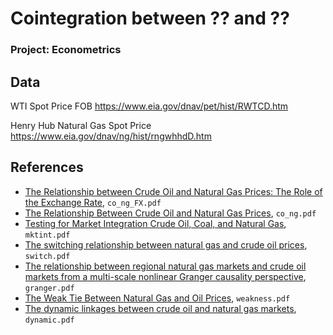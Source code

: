 # Cointegration between ?? and ??
### Project: Econometrics

## Data
WTI Spot Price FOB
https://www.eia.gov/dnav/pet/hist/RWTCD.htm

Henry Hub Natural Gas Spot Price
https://www.eia.gov/dnav/ng/hist/rngwhhdD.htm

## References

- [The Relationship between Crude Oil and Natural Gas Prices: The Role of the Exchange Rate](https://www.jstor.org/stable/24695759), `co_ng_FX.pdf`
- [The Relationship Between Crude Oil and Natural Gas Prices](http://aceer.uprm.edu/pdfs/CrudeOil_NaturalGas.pdf), `co_ng.pdf`
- [Testing for Market Integration Crude Oil, Coal, and Natural Gas](https://www.jstor.org/stable/pdf/23297019.pdf?casa_token=JM3G22WWYocAAAAA:-MXipHGPgmZLf_BzCQF2los6QL_eAJefyOoD0gForOiT6VWOoC4QyAnFmzHFiD6P4kG2ZJjHO88AxUAFeoOjsq5VN3VHyJu5clJF6aWKvgWryNknMFM), `mktint.pdf`
- [The switching relationship between natural gas and crude oil prices](https://www.sciencedirect.com/science/article/pii/S0140988314000188?casa_token=emqxKTcKsSMAAAAA:rf8M0nfc38xcrB-6RYdK13TGuziRwALDrGGEXh4bhIwPGAMf36uhZp7cRmWJLmlADKcjb-7RCg), `switch.pdf`
- [The relationship between regional natural gas markets and crude oil markets from a multi-scale nonlinear Granger causality perspective](https://www.sciencedirect.com/science/article/pii/S0140988317302621?casa_token=3rhbwQYFSqwAAAAA:hqpR2AzYuLH_LQ9FyhRbcSWFyxou_fGVtPq3-3qzM1Jt9UDVdEpAqvs93gJQeuyib0467kohJQ), `granger.pdf`
- [The Weak Tie Between Natural Gas and Oil Prices](https://www.jstor.org/stable/pdf/23268076.pdf?casa_token=FoipBqUCXz0AAAAA:WM8qPQNpIQhtlQ-XkgZsDcbJ-07W32arEIQyZoBKQKvUgeSxq4hEwxUBjFwHTbqIL5sBLXSlXVQpkwK2Hc91Pt5vOS_1XEWAseGErVQSeOzcvXxOycM), `weakness.pdf`
- [The dynamic linkages between crude oil and natural gas markets](https://www.sciencedirect.com/science/article/pii/S0140988316303000?casa_token=ywcdBG5ELe4AAAAA:0skTofjI9R_tTs-i4D3D9wlMbgfgt390Vu5we-WJta49HcQieEIVkSvQlTi11z-K27Vrg0foFw), `dynamic.pdf`
